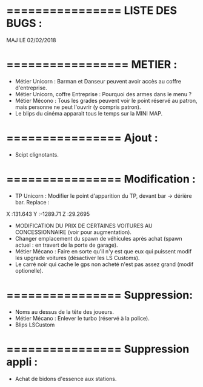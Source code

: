 ================
LISTE DES BUGS :
================

MAJ LE 02/02/2018

=================
METIER :
================
- Métier Unicorn : Barman et Danseur peuvent avoir accès au coffre d'entreprise.
- Métier Unicorn, coffre Entreprise : Pourquoi des armes dans le menu ?
- Métier Mécono : Tous les grades peuvent voir le point réservé au patron, mais personne ne peut l'ouvrir (y compris patron).
- Le blips du cinéma apparait tous le temps sur la MINI MAP.

================
Ajout :
================
- Scipt clignotants.

================
Modification :
================
- TP Unicorn : Modifier le point d'apparition du TP, devant bar -> dérière bar.
Replace :

X :131.643
Y :-1289.71
Z :29.2695
- MODIFICATION DU PRIX DE CERTAINES VOITURES AU CONCESSIONNAIRE (voir pour augmentation).
- Changer emplacement du spawn de véhicules après achat (spawn actuel : en travert de la porte de garage).
- Métier Mécano : Faire en sorte qu'il n'y est que eux qui puissent modif les upgrade voitures (désactiver les LS Customs).
- Le carré noir qui cache le gps non acheté n'est pas assez grand (modif optionelle).

================
Suppression:
================

- Noms au dessus de la tête des joueurs.
- Métier Mécano : Enlever le turbo (réservé à la police).
- Blips LSCustom


================
Suppression appli :
================
- Achat de bidons d'essence aux stations.
